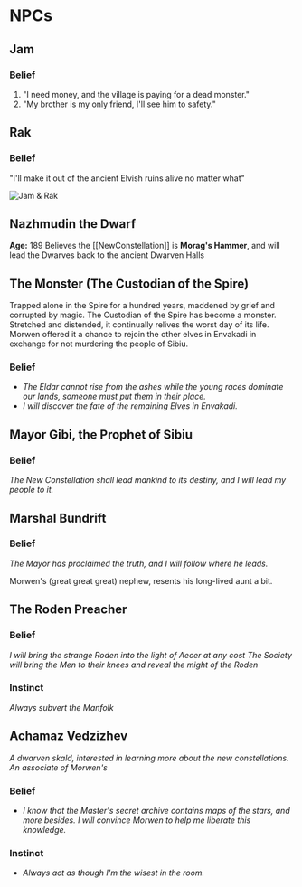 # NPCs
## Jam
### Belief
1. "I need money, and the village is paying for a dead monster."
2. "My brother is my only friend, I'll see him to safety."
## Rak
### Belief
"I'll make it out of the ancient Elvish ruins alive no matter what"

![Jam & Rak](https://vignette.wikia.nocookie.net/disneyvillains/images/3/36/Stabbington_Brothers.jpg/revision/latest?cb=20110213234618)

## Nazhmudin the Dwarf
**Age:** 189
Believes the [[NewConstellation]] is **Morag's Hammer**, and will lead the Dwarves back to the ancient Dwarven Halls

## The Monster (The Custodian of the Spire)
Trapped alone in the Spire for a hundred years, maddened by grief and corrupted by magic.  The Custodian of the Spire has become a monster.  Stretched and distended, it continually relives the worst day of its life.  Morwen offered it a chance to rejoin the other elves in Envakadi in exchange for not murdering the people of Sibiu.
### Belief
- *The Eldar cannot rise from the ashes while the young races dominate our lands, someone must put them in their place.*
- *I will discover the fate of the remaining Elves in Envakadi.*

## Mayor Gibi, the Prophet of Sibiu
### Belief
*The New Constellation shall lead mankind to its destiny, and I will lead my people to it.*

## Marshal Bundrift
### Belief
*The Mayor has proclaimed the truth, and I will follow where he leads.*

Morwen's (great great great) nephew, resents his long-lived aunt a bit.

## The Roden Preacher
### Belief
*I will bring the strange Roden into the light of Aecer at any cost*
*The Society will bring the Men to their knees and reveal the might of the Roden*
### Instinct
*Always subvert the Manfolk*

## Achamaz Vedzizhev
*A dwarven skald, interested in learning more about the new constellations.  An associate of Morwen's*

### Belief
* *I know that the Master's secret archive contains maps of the stars, and more besides.  I will convince Morwen to help me liberate this knowledge.*
### Instinct
* *Always act as though I'm the wisest in the room.*